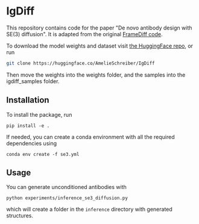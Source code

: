 # IgDiff
This repository contains code for the paper "De novo antibody design with SE(3) diffusion". It is adapted from the original [FrameDiff code](https://github.com/jasonkyuyim/se3_diffusion).

To download the model weights and dataset visit [the HuggingFace repo](https://huggingface.co/AmelieSchreiber/IgDiff/tree/main), or run 
```bash
git clone https://huggingface.co/AmelieSchreiber/IgDiff
```
Then move the weights into the weights folder, and the samples into the igdiff_samples folder. 

## Installation
To install the package, run
```
pip install -e .
```

If needed, you can create a conda environment with all the required dependencies using
```
conda env create -f se3.yml
```
## Usage
You can generate unconditioned antibodies with
```
python experiments/inference_se3_diffusion.py
```

which will create a folder in the `inference` directory with generated structures.
